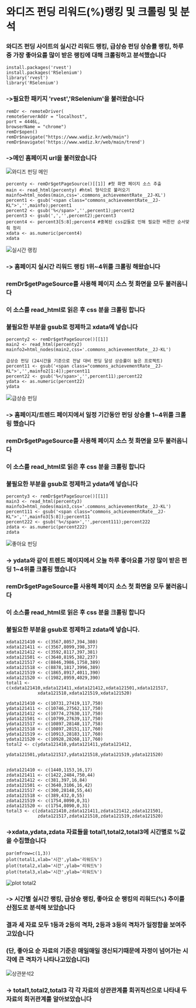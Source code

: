 # 와디즈 펀딩 리워드(%)랭킹 및 크롤링 및 분석


### 와디즈 펀딩 사이트의 실시간 리워드 랭킹, 급상승 펀딩 상승률 랭킹, 하루 중 가장 좋아요를 많이 받은 랭킹에 대해 크롤링하고 분석했습니다

```
install.packages('rvest')
install.packages('RSelenium')
library('rvest')
library('RSelenium')
```
### ->필요한 패키지 'rvest','RSelenium'을 불러왔습니다

```
remDr <- remoteDriver(
remoteServerAddr = "localhost",
port = 4446L,
browserName = "chrome")
remDr$open()
remDr$navigate("https://www.wadiz.kr/web/main")
remDr$navigate('https://www.wadiz.kr/web/main/trend') 
```
### ->메인 홈페이지 url을 불러왔습니다

![와디즈 펀딩 메인](https://user-images.githubusercontent.com/58077375/70862277-8d498480-1f7d-11ea-8a8d-f28705c4801e.PNG)

```
percenty <- remDr$getPageSource()[[1]] #첫 화면 페이지 소스 추출
main <- read_html(percenty) #html 형식으로 불러오기
mainfo=html_nodes(main,css='.commons_achievementRate__2J-KL') 
percent1 <- gsub('<span class="commons_achievementRate__2J-KL">','',mainfo);percent1
percent2 <- gsub('%</span>','',percent1);percent2
percent3 <- gsub(',','',percent2);percent3
percent4 <- percent3[5:8];percent4 #중복된 css값들로 인해 필요한 버튼만 순서맞춰 정리
xdata <- as.numeric(percent4)
xdata
```
![실시간 랭킹](https://user-images.githubusercontent.com/58077375/70862295-dbf71e80-1f7d-11ea-9e88-9cd147c1f9a8.PNG)

### -> 홈페이지 실시간 리워드 랭킹 1위~4위를 크롤링 해왔습니다
### remDr$getPageSource를 사용해 페이지 소스 첫 화면을 모두 불러옵니다
### 이 소스를 read_html로 읽은 후 css 분을 크롤링 합니다
### 불필요한 부분을 gsub로 정제하고 xdata에 넣습니다


```
percenty2 <- remDr$getPageSource()[[1]]
main2 <- read_html(percenty2)
mainfo2=html_nodes(main2,css='.commons_achievementRate__2J-KL') 

급상승 펀딩 (24시간을 기준으로 전날 대비 펀딩 달성 상승률이 높은 프로젝트)
percent11 <- gsub('<span class="commons_achievementRate__2J-KL">','',mainfo2[1:4]);percent11
percent22 <- gsub('%</span>','',percent11);percent22
ydata <- as.numeric(percent22)
ydata
```
![급상승 펀딩](https://user-images.githubusercontent.com/58077375/70862314-27113180-1f7e-11ea-9c0b-792ba659c3bb.PNG) 

### -> 홈페이지/트렌드 페이지에서 일정 기간동안 펀딩 상승률 1~4위를 크롤링 했습니다
### remDr$getPageSource를 사용해 페이지 소스 첫 화면을 모두 불러옵니다
### 이 소스를 read_html로 읽은 후 css 분을 크롤링 합니다
### 불필요한 부분을 gsub로 정제하고 ydata에 넣습니다


```
percenty3 <- remDr$getPageSource()[[1]] 
main3 <- read_html(percenty3)
mainfo3=html_nodes(main3,css='.commons_achievementRate__2J-KL') 
percent111 <- gsub('<span class="commons_achievementRate__2J-KL">','',mainfo3[5:8]);percent11
percent222 <- gsub('%</span>','',percent111);percent222
zdata <- as.numeric(percent222)
zdata 
```
![좋아요 펀딩](https://user-images.githubusercontent.com/58077375/70862316-30020300-1f7e-11ea-9efc-c94a8240c113.PNG)

### -> ydata와 같이 트렌드 페이지에서 오늘 하루 좋아요를 가장 많이 받은 펀딩 1~4위를 크롤링 했습니다
### remDr$getPageSource를 사용해 페이지 소스 첫 화면을 모두 불러옵니다
### 이 소스를 read_html로 읽은 후 css 분을 크롤링 합니다
### 불필요한 부분을 gsub로 정제하고 zdata에 넣습니다.

```
xdata121410 <- c(3567,8057,394,380)
xdata121411 <- c(3567,8099,398,377)
xdata121412 <- c(3592,8117,397,381)
xdata121501 <- c(3640,8195,382,237)
xdata121517 <- c(8846,3986,1758,389)
xdata121518 <- c(8878,1817,3996,389)
xdata121519 <- c(1865,8917,4011,390)
xdata121520 <- c(1982,8959,4029,390)
total1 <- c(xdata121410,xdata121411,xdata121412,xdata121501,xdata121517,
            xdata121518,xdata121519,xdata121520)

ydata121410 <- c(10731,27419,117,750)
ydata121411 <- c(10746,27562,117,750)
ydata121412 <- c(10774,27630,117,750)
ydata121501 <- c(10799,27639,117,750)
ydata121517 <- c(10897,28148,117,758)
ydata121518 <- c(10897,28151,117,760)
ydata121519 <- c(10913,28183,117,760)
ydata121520 <- c(10928,28268,117,760)
total2 <- c(ydata121410,ydata121411,ydata121412,
            ydata121501,ydata121517,ydata121518,ydata121519,ydata121520)


zdata121410 <- c(1440,1153,16,17)
zdata121411 <- c(1422,2484,750,44)
zdata121412 <- c(381,397,16,84)
zdata121501 <- c(3640,3106,16,42)
zdata121517 <- c(300,28148,55,44)
zdata121518 <- c(389,432,0,55)
zdata121519 <- c(1754,8090,0,31)
zdata121520 <- c(1754,8090,0,31)
total3 <- c(zdata121410,zdata121411,zdata121412,zdata121501,
            zdata121517,zdata121518,zdata121519,zdata121520)
```
### ->xdata,ydata,zdata 자료들을 total1,total2,total3에 시간별로 %값을 수집했습니다

``` 
par(mfrow=c(1,3))
plot(total1,xlab='시간',ylab='리워드%')
plot(total2,xlab='시간',ylab='리워드%')
plot(total3,xlab='시간',ylab='리워드%')
```
![plot total2](https://user-images.githubusercontent.com/58077375/70861937-558c0e00-1f78-11ea-9fb1-2f6a913668be.PNG)

### -> 시간별 실시간 랭킹, 급상승 랭킹, 좋아요 순 랭킹의 리워드(%) 추이를 산점도로 분석해 보았습니다
###    결과 세 자료 모두 1등과 2등의 격차, 2등과 3등의 격차가 일정함을 보여주고있습니다
###    (단, 좋아요 순 자료의 기준은 매일매일 갱신되기때문에 자정이 넘어가는 시각에 큰 격차가 나타나고있습니다)    


![상관분석2](https://user-images.githubusercontent.com/58077375/70863105-f2a27300-1f87-11ea-9bcc-4c979bdff2fb.PNG)

### -> total1,total2,total3 각 각 자료의 상관관계를 회귀직선으로 나타내 두 자료의 회귀관계를 알아보았습니다 

